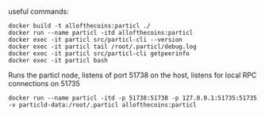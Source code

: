 useful commands:
```shell
docker build -t allofthecoins:particl ./
docker run --name particl -itd allofthecoins:particl
docker exec -it particl src/particl-cli --version
docker exec -it particl tail /root/.particl/debug.log
docker exec -it particl src/particl-cli getpeerinfo
docker exec -it particl bash
```

Runs the particl node, listens of port 51738 on the host, listens for local RPC connections on 51735

```shell
docker run --name particl -itd -p 51738:51738 -p 127.0.0.1:51735:51735 -v particld-data:/root/.particl allofthecoins:particl
```
